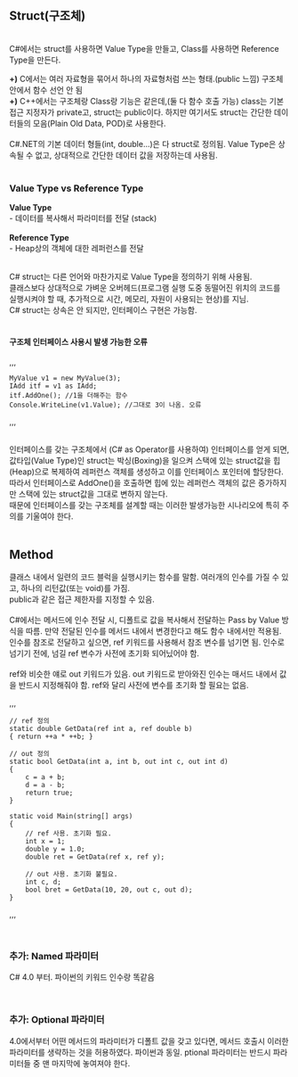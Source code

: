## Struct(구조체)
  </br>
  C#에서는 struct를 사용하면 Value Type을 만들고, Class를 사용하면 Reference Type을 만든다.
  </br>
  
  **+)** C에서는 여러 자료형을 묶어서 하나의 자료형처럼 쓰는 형태.(public 느낌) 구조체 안에서 함수 선언 안 됨
  </br>
  **+)** C++에서는 구조체랑 Class랑 기능은 같은데,(둘 다 함수 호출 가능) class는 기본 접근 지정자가 private고, struct는 public이다. 하지만 여기서도 struct는 간단한 데이터들의 모음(Plain Old Data, POD)로 사용한다.
  </br>
  </br>
  C#.NET의 기본 데이터 형들(int, double...)은 다 struct로 정의됨. Value Type은 상속될 수 없고, 상대적으로 간단한 데이터 값을 저장하는데 사용됨.
  </br>
  </br>

### Value Type vs Reference Type

  **Value Type**
    </br>
      - 데이터를 복사해서 파라미터를 전달 (stack)
    </br>
    </br>
  **Reference Type**
    </br>
    - Heap상의 객체에 대한 레퍼런스를 전달
    </br>
    </br>
  
  C# struct는 다른 언어와 마찬가지로 Value Type을 정의하기 위해 사용됨.
  </br>
  클래스보다 상대적으로 가벼운 오버헤드(프로그램 실행 도중 동떨어진 위치의 코드를 실행시켜야 할 때, 추가적으로 시간, 메모리, 자원이 사용되는 현상)를 지님.
  </br>
  C# struct는 상속은 안 되지만, 인터페이스 구현은 가능함.
  </br>
  </br>

#### 구조체 인터페이스 사용시 발생 가능한 오류

  ,,,
  
    MyValue v1 = new MyValue(3);
    IAdd itf = v1 as IAdd;
    itf.AddOne(); //1을 더해주는 함수
    Console.WriteLine(v1.Value); //그대로 3이 나옴. 오류
    
  ,,,
  
  
  </br>
  인터페이스를 갖는 구조체에서 (C# as Operator를 사용하여) 인터페이스를 얻게 되면, 값타입(Value Type)인 struct는 박싱(Boxing)을 일으켜 스택에 있는 struct값을 힙(Heap)으로 복제하여 레퍼런스 객체를 생성하고 이를 인터페이스 포인터에 할당한다.
  </br>
  따라서 인터페이스로 AddOne()을 호출하면 힙에 있는 레퍼런스 객체의 값은 증가하지만 스택에 있는 struct값을 그대로 변하지 않는다.
  </br>
  때문에 인터페이스를 갖는 구조체를 설계할 때는 이러한 발생가능한 시나리오에 특히 주의를 기울여야 한다.
  </br>
  </br>


## Method

  클래스 내에서 일련의 코드 블럭을 실행시키는 함수를 말함. 여러개의 인수를 가질 수 있고, 하나의 리턴값(또는 void)를 가짐.
  </br>
  public과 같은 접근 제한자를 지정할 수 있음.
  </br>
  </br>
  C#에서는 메서드에 인수 전달 시, 디폴트로 값을 복사해서 전달하는 Pass by Value 방식을 따름. 만약 전달된 인수를 메서드 내에서 변경한다고 해도 함수 내에서만 적용됨.
  </br>
  인수를 참조로 전달하고 싶으면, ref 키워드를 사용해서 참조 변수를 넘기면 됨. 인수로 넘기기 전에, 넘길 ref 변수가 사전에 초기화 되어닜어야 함.
  </br>
  </br>
  ref와 비슷한 얘로 out 키워드가 있음. out 키워드로 받아와진 인수는 매서드 내에서 값을 반드시 지정해줘야 함. ref와 달리 사전에 변수를 초기화 할 필요는 없음.
  </br>
  
  
,,,

    // ref 정의
    static double GetData(ref int a, ref double b)
    { return ++a * ++b; }
    
    // out 정의
    static bool GetData(int a, int b, out int c, out int d)
    {
        c = a + b;
        d = a - b;
        return true;
    }
    
    static void Main(string[] args)
    {
        // ref 사용. 초기화 필요.
        int x = 1;
        double y = 1.0;
        double ret = GetData(ref x, ref y);
    
        // out 사용. 초기화 불필요.
        int c, d;
        bool bret = GetData(10, 20, out c, out d);
    }
    
,,,
  
  </br>

### 추가: Named 파라미터
  C# 4.0 부터. 파이썬의 키워드 인수랑 똑같음

</br>

### 추가: Optional 파라미터
  4.0에서부터 어떤 메서드의 파라미터가 디폴트 값을 갖고 있다면, 메서드 호출시 이러한 파라미터를 생략하는 것을 허용하였다. 파이썬과 동일.
  ptional 파라미터는 반드시 파라미터들 중 맨 마지막에 놓여져야 한다.
